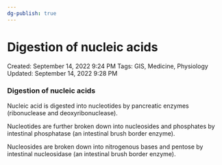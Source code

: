 ```yaml
---
dg-publish: true
---
```


# Digestion of nucleic acids

Created: September 14, 2022 9:24 PM
Tags: GIS, Medicine, Physiology
Updated: September 14, 2022 9:28 PM

### Digestion of nucleic acids

Nucleic acid is digested into nucleotides by pancreatic enzymes (ribonuclease and deoxyribonuclease). 

Nucleotides are further broken down into nucleosides and phosphates by intestinal phosphatase (an intestinal brush border enzyme).

Nucleosides are broken down into nitrogenous bases and pentose by intestinal nucleosidase (an intestinal brush border enzyme).